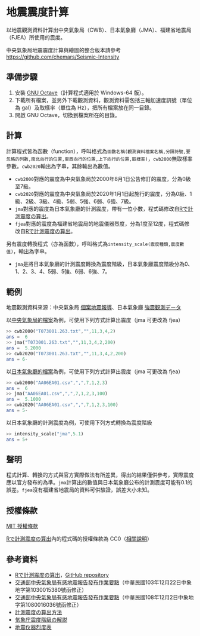 # 地震震度計算
以地震觀測資料計算出中央氣象局（CWB）、日本氣象廳（JMA）、福建省地震局（FJEA）所使用的震度。

中央氣象局地震震度計算與繪圖的整合版本請參考 https://github.com/chemars/Seismic-Intensity

## 準備步驟
1. 安裝 [GNU Octave](https://www.gnu.org/software/octave/)（計算程式適用於 Windows-64 版）。
2. 下載所有檔案，並另外下載觀測資料，觀測資料需包括三軸加速度訊號（單位為 gal）及取樣率（單位為 Hz），把所有檔案放在同一目錄。
3. 開啟 GNU Octave，切換到檔案所在的目錄。

## 計算
計算程式皆為函數（function），呼叫格式為`函數名稱(觀測資料檔案名稱,分隔符號,要忽略的列數,南北向行的位置,東西向行的位置,上下向行的位置,取樣率)`，`cwb2000`無取樣率參數。`cwb2020`輸出為字串，其餘輸出為數值。
* `cwb2000`對應的震度為中央氣象局於2000年8月1日公告修訂的震度，分為0級至7級。
* `cwb2020`對應的震度為中央氣象局於2020年1月1日起施行的震度，分為0級、1級、2級、3級、4級、5弱、5強、6弱、6強、7級。
* `jma`對應的震度為日本氣象廳的計測震度，帶有一位小數，程式碼修改自[Rで計測震度の算出](http://statrstart.github.io/2015/04/19/R%E3%81%A7%E8%A8%88%E6%B8%AC%E9%9C%87%E5%BA%A6%E3%81%AE%E7%AE%97%E5%87%BA/)。
* `fjea`對應的震度為福建省地震局的地震儀器烈度，分為1度至12度，程式碼修改自[Rで計測震度の算出](http://statrstart.github.io/2015/04/19/R%E3%81%A7%E8%A8%88%E6%B8%AC%E9%9C%87%E5%BA%A6%E3%81%AE%E7%AE%97%E5%87%BA/)。

另有震度轉換程式（亦為函數），呼叫格式為`intensity_scale(震度種類,震度數值)`，輸出為字串。
* `jma`是將日本氣象廳的計測震度轉換為震度階級，日本氣象廳震度階級分為0、1、2、3、4、5弱、5強、6弱、6強、7。

## 範例
地震觀測資料來源：中央氣象局 [個案地震報導](https://scweb.cwb.gov.tw/zh-tw/page/disaster/3)、日本氣象廳 [強震観測データ](https://www.data.jma.go.jp/svd/eqev/data/kyoshin/jishin/index.html)

以[中央氣象局的檔案](https://scweb.cwb.gov.tw/special/19990921/ASCIIfile/T073001.263.txt)為例，可使用下列方式計算出震度（jma 可更改為 fjea）

```octave
>> cwb2000("T073001.263.txt","",11,3,4,2)
ans =  6
>> jma("T073001.263.txt","",11,3,4,2,200)
ans =  5.2000
>> cwb2020("T073001.263.txt","",11,3,4,2,200)
ans = 6-
```

以[日本氣象廳的檔案](https://www.data.jma.go.jp/svd/eqev/data/kyoshin/jishin/001006_tottori-seibu/dat/AA06EA01.csv)為例，可使用下列方式計算出震度（jma 可更改為 fjea）

```octave
>> cwb2000("AA06EA01.csv",",",7,1,2,3)
ans =  6
>> jma("AA06EA01.csv",",",7,1,2,3,100)
ans =  5.1000
>> cwb2020("AA06EA01.csv",",",7,1,2,3,100)
ans = 5-
```

以日本氣象廳的計測震度為例，可使用下列方式轉換為震度階級

```octave
>> intensity_scale("jma",5.1)
ans = 5+
```

## 聲明
程式計算、轉換的方式與官方實際做法有所差異，得出的結果僅供參考，實際震度應以官方發布的為準。`jma`計算出的數值與日本氣象廳公布的計測震度可能有0.1的誤差。`fjea`沒有福建省地震局的資料可供驗證，誤差大小未知。

## 授權條款
[MIT 授權條款](https://github.com/chemars/Seismic-Intensity-Scales/blob/master/LICENSE)

[Rで計測震度の算出](http://statrstart.github.io/2015/04/19/R%E3%81%A7%E8%A8%88%E6%B8%AC%E9%9C%87%E5%BA%A6%E3%81%AE%E7%AE%97%E5%87%BA/)內的程式碼的授權條款為 CC0（[相關說明](https://github.com/statrstart/statrstart.github.io/issues/1)）

## 參考資料
* [Rで計測震度の算出](http://statrstart.github.io/2015/04/19/R%E3%81%A7%E8%A8%88%E6%B8%AC%E9%9C%87%E5%BA%A6%E3%81%AE%E7%AE%97%E5%87%BA/)，[GitHub repository](https://github.com/statrstart/statrstart.github.io)
* [交通部中央氣象局有感地震報告發布作業要點](https://www.cwb.gov.tw/Data/service/notice/download/notice_20141231104524.pdf)（中華民國103年12月22日中象地字第1030015380號函修正）
* [交通部中央氣象局有感地震報告發布作業要點](https://www.cwb.gov.tw/Data/service/notice/download/notice_20191210113759.pdf)（中華民國108年12月2日中象地字第1080016036號函修正）
* [計測震度の算出方法](https://www.data.jma.go.jp/svd/eqev/data/kyoshin/kaisetsu/calc_sindo.htm)
* [気象庁震度階級の解説](https://www.jma.go.jp/jma/kishou/know/shindo/jma-shindo-kaisetsu-pub.pdf)
* [地震仪器烈度表](http://www.fjdspm.com/dzzt/zcfgzt/2013-03-14/231.html)
